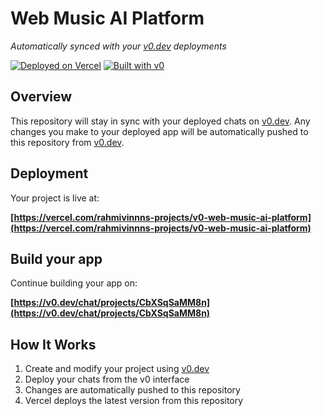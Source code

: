 # Web Music AI Platform

*Automatically synced with your [v0.dev](https://v0.dev) deployments*

[![Deployed on Vercel](https://img.shields.io/badge/Deployed%20on-Vercel-black?style=for-the-badge&logo=vercel)](https://vercel.com/rahmivinnns-projects/v0-web-music-ai-platform)
[![Built with v0](https://img.shields.io/badge/Built%20with-v0.dev-black?style=for-the-badge)](https://v0.dev/chat/projects/CbXSqSaMM8n)

## Overview

This repository will stay in sync with your deployed chats on [v0.dev](https://v0.dev).
Any changes you make to your deployed app will be automatically pushed to this repository from [v0.dev](https://v0.dev).

## Deployment

Your project is live at:

**[https://vercel.com/rahmivinnns-projects/v0-web-music-ai-platform](https://vercel.com/rahmivinnns-projects/v0-web-music-ai-platform)**

## Build your app

Continue building your app on:

**[https://v0.dev/chat/projects/CbXSqSaMM8n](https://v0.dev/chat/projects/CbXSqSaMM8n)**

## How It Works

1. Create and modify your project using [v0.dev](https://v0.dev)
2. Deploy your chats from the v0 interface
3. Changes are automatically pushed to this repository
4. Vercel deploys the latest version from this repository